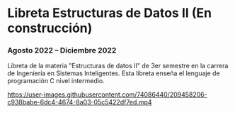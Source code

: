 # Libreta Estructuras de Datos II (En construcción)
### Agosto 2022 – Diciembre 2022
Libreta de la materia "Estructuras de datos II" de 3er semestre en la carrera de Ingeniería en Sistemas Inteligentes.
Esta libreta enseña el lenguaje de programación C nivel intermedio.

https://user-images.githubusercontent.com/74086440/209458206-c938babe-6dc4-4674-8a03-05c5422df7ed.mp4

